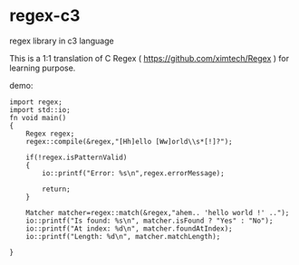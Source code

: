 # regex-c3
regex library in c3 language

This is a 1:1 translation of C Regex ( https://github.com/ximtech/Regex ) for learning purpose.

demo:

```
import regex;
import std::io;
fn void main()
{
    Regex regex;
    regex::compile(&regex,"[Hh]ello [Ww]orld\\s*[!]?");
    
    if(!regex.isPatternValid)
    {
        io::printf("Error: %s\n",regex.errorMessage);
        
        return;
    }
    
    Matcher matcher=regex::match(&regex,"ahem.. 'hello world !' ..");
    io::printf("Is found: %s\n", matcher.isFound ? "Yes" : "No");
    io::printf("At index: %d\n", matcher.foundAtIndex);
    io::printf("Length: %d\n", matcher.matchLength);

}
        
```
